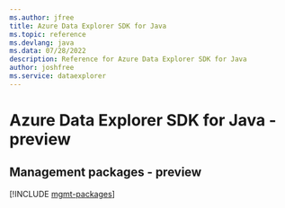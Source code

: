 ```yaml
---
ms.author: jfree
title: Azure Data Explorer SDK for Java
ms.topic: reference
ms.devlang: java
ms.data: 07/28/2022
description: Reference for Azure Data Explorer SDK for Java
author: joshfree
ms.service: dataexplorer
---
```

# Azure Data Explorer SDK for Java - preview

## Management packages - preview
[!INCLUDE [mgmt-packages](data-explorer-mgmt-index.md)]
